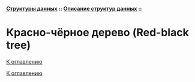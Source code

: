 **[Структуры данных](../../README.md#data-structures) :: [Описание структур данных](../../README.md#data-structures-descriptions) ::**
# Красно-чёрное дерево (Red-black tree)

<!--

-->

[К оглавлению](../../README.md#data-structures-descriptions)



[К оглавлению](../../README.md#data-structures-descriptions)
